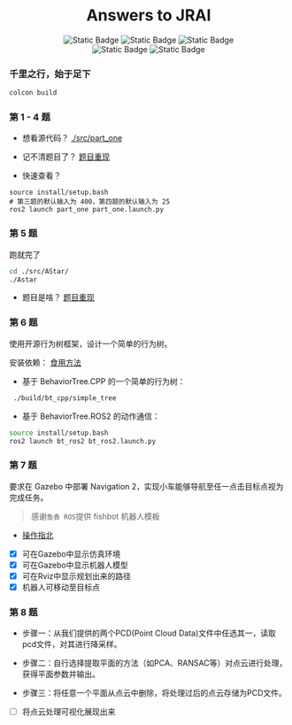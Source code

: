 <h1 align="center">Answers to JRAI</h1>

<div align = 'center'>
    <img alt="Static Badge" src="https://img.shields.io/badge/license-MIT-green">
    <img alt="Static Badge" src="https://img.shields.io/badge/Ubuntu-22.04-orange">
    <img alt="Static Badge" src="https://img.shields.io/badge/ROS2-Humble-blue">
</div>

<div align = 'center'>
    <img alt="Static Badge" src="https://img.shields.io/badge/CMAKE-3.8-pink">
    <img alt="Static Badge" src="https://img.shields.io/badge/python-3.10.12-yellow">
</div>

### 千里之行，始于足下

```bash
colcon build
```

### 第 1 - 4 题
- 想看源代码？ [./src/part_one](./src/part_one)

- 记不清题目了？ [题目重现](./src/part_one/problems_review.md)

- 快速查看？

```shell
source install/setup.bash
# 第三题的默认输入为 400，第四题的默认输入为 25
ros2 launch part_one part_one.launch.py
```

### 第 5 题
跑就完了

```bash
cd ./src/AStar/
./Astar
```

- 题目是啥？ [题目重现](./src/AStar/problem_review.md)

### 第 6 题
使用开源行为树框架，设计一个简单的行为树。

安装依赖： [食用方法](./public/docs/How_to_install_something_abiut_BehaviorTree.md)

- 基于 BehaviorTree.CPP 的一个简单的行为树：

```bash
 ./build/bt_cpp/simple_tree
 ```

- 基于 BehaviorTree.ROS2 的动作通信：

```bash
source install/setup.bash
ros2 launch bt_ros2 bt_ros2.launch.py
```

### 第 7 题
要求在 Gazebo 中部署 Navigation 2，实现小车能够导航至任一点击目标点视为完成任务。

> 感谢`鱼香 ROS`提供 fishbot 机器人模板

- [操作指北](./public/docs/something_about_nav2.md)

- [x] 可在Gazebo中显示仿真环境 
- [x] 可在Gazebo中显示机器人模型
- [x] 可在Rviz中显示规划出来的路径
- [x] 机器人可移动至目标点

### 第 8 题
- 步骤一：从我们提供的两个PCD(Point Cloud Data)文件中任选其一，读取pcd文件，对其进行降采样。

- 步骤二：自行选择提取平面的方法（如PCA、RANSAC等）对点云进行处理，获得平面参数并输出。

- 步骤三：将任意一个平面从点云中删除，将处理过后的点云存储为PCD文件。

- [ ] 将点云处理可视化展现出来